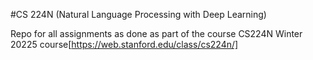 #CS 224N (Natural Language Processing with Deep Learning)

Repo for all assignments as done as part of the course CS224N Winter 20225 course[https://web.stanford.edu/class/cs224n/]
